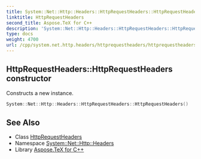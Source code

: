 ```yaml
---
title: System::Net::Http::Headers::HttpRequestHeaders::HttpRequestHeaders constructor
linktitle: HttpRequestHeaders
second_title: Aspose.TeX for C++
description: 'System::Net::Http::Headers::HttpRequestHeaders::HttpRequestHeaders constructor. Constructs a new instance in C++.'
type: docs
weight: 4700
url: /cpp/system.net.http.headers/httprequestheaders/httprequestheaders/
---
```

## HttpRequestHeaders::HttpRequestHeaders constructor


Constructs a new instance.

```cpp
System::Net::Http::Headers::HttpRequestHeaders::HttpRequestHeaders()
```

## See Also

* Class [HttpRequestHeaders](../)
* Namespace [System::Net::Http::Headers](../../)
* Library [Aspose.TeX for C++](../../../)
